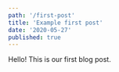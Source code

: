 ```yaml
---
path: '/first-post'
title: 'Example first post'
date: '2020-05-27'
published: true
---
```


Hello! This is our first blog post.
